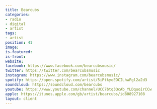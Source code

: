 ```yaml
---
title: Bearcubs
categories:
- radio
- digital
- artist
tags:
- artist
position: 41
image: 
is-featured: 
is-front: 
website: 
facebook: https://www.facebook.com/bearcubsmusic/
twitter: https://twitter.com/bearcubsmusic
instagram: https://www.instagram.com/bearcubsmusic/
spotify: https://open.spotify.com/artist/5iPtkyoEOCILhwFgl2a2d3
soundcloud: https://soundcloud.com/bearcubs
youtube: https://www.youtube.com/channel/UCC7btq3QcAb_YLDquoirCCw
apple: https://itunes.apple.com/gb/artist/bearcubs/id808927108
layout: client
---
```


